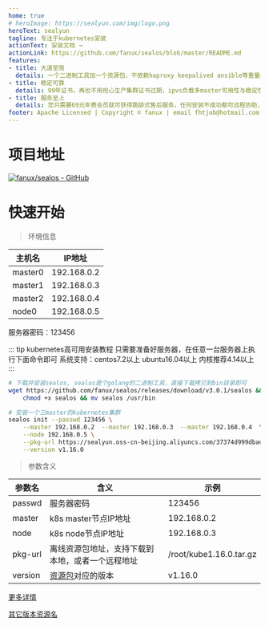 ```yaml
---
home: true
# heroImage: https://sealyun.com/img/logo.png
heroText: sealyun
tagline: 专注于kubernetes安装
actionText: 安装文档 →
actionLink: https://github.com/fanux/sealos/blob/master/README.md
features:
- title: 大道至简
  details: 一个二进制工具加一个资源包，不依赖haproxy keepalived ansible等重量级工具，一条命令就可实现kubernetes高可用集群构建，无论是单节点还是集群，单master还是多master，生产还是测试都能很好支持！简单不意味着阉割功能，照样能全量支持kubeadm所有配置。
- title: 稳定可靠
  details: 99年证书，再也不用担心生产集群证书过期，ipvs负载多master可用性与稳定性更高，我们有上千用户在生产环境中使用sealos, 我们自身也有超过上千台服务器生产环境中使用sealos
- title: 服务至上
  details: 您只需要69元年费会员就可获得跪舔式售后服务，任何安装不成功都可远程协助，即便是用的免费版本也可获得群内实时反馈问题服务,特殊情况下客服在撸代码或在和煞笔领导吵架时不能及时回复谅解
footer: Apache Licensed | Copyright © fanux | email fhtjob@hotmail.com | QQ group  98488045 | wechat fangnux
---
```


# 项目地址

[![fanux/sealos - GitHub](https://gh-card.dev/repos/fanux/sealos.svg)](https://github.com/fanux/sealos)

# 快速开始
> 环境信息

主机名|IP地址
---|---
master0|192.168.0.2 
master1|192.168.0.3 
master2|192.168.0.4 
node0|192.168.0.5 

服务器密码：123456

::: tip kubernetes高可用安装教程
只需要准备好服务器，在任意一台服务器上执行下面命令即可
系统支持：centos7.2以上 ubuntu16.04以上 内核推荐4.14以上
:::

```sh
# 下载并安装sealos, sealos是个golang的二进制工具，直接下载拷贝到bin目录即可
wget https://github.com/fanux/sealos/releases/download/v3.0.1/sealos && \
    chmod +x sealos && mv sealos /usr/bin 

# 安装一个三master的kubernetes集群
sealos init --passwd 123456 \
	--master 192.168.0.2  --master 192.168.0.3  --master 192.168.0.4  \
	--node 192.168.0.5 \
	--pkg-url https://sealyun.oss-cn-beijing.aliyuncs.com/37374d999dbadb788ef0461844a70151-1.16.0/kube1.16.0.tar.gz \
	--version v1.16.0
```
> 参数含义

参数名|含义|示例
---|---|---
passwd|服务器密码|123456
master|k8s master节点IP地址| 192.168.0.2
node|k8s node节点IP地址|192.168.0.3
pkg-url|离线资源包地址，支持下载到本地，或者一个远程地址|/root/kube1.16.0.tar.gz
version|[资源包](http://store.lameleg.com)对应的版本|v1.16.0

[更多详情](https://github.com/fanux/sealos)

[其它版本资源名](http://store.lameleg.com)
